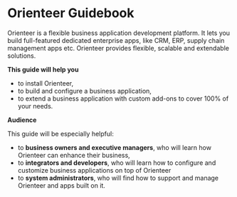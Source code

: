 # Orienteer Guidebook


Orienteer is a flexible business application development platform. It lets you build full-featured dedicated enterprise apps, like CRM, ERP, supply chain management apps etc. Orienteer provides flexible, scalable and extendable solutions.


**This guide will help you**
* to install Orienteer,
* to build and configure a business application,
* to extend a business application with custom add-ons to cover 100% of your needs.


**Audience**

This guide will be especially helpful:
* to **business owners and executive managers**, who will learn how Orienteer can enhance their business,
* to **integrators and developers**, who will learn how to configure and customize business applications on top of Orienteer 
* to **system administrators**, who will find how to support and manage Orienteer and apps built on it.

